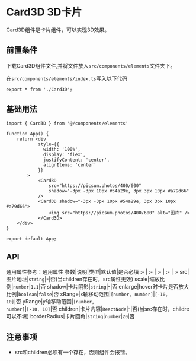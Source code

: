 # Card3D 3D卡片
Card3D组件是卡片组件，可以实现3D效果。

## 前置条件
下载Card3D组件文件,并将文件放入`src/components/elements`文件夹下。

在`src/components/elements/index.ts`写入以下代码
```tsx
export * from './Card3D';
```

## 基础用法
```tsx
import { Card3D } from '@/components/elements'

function App() {
    return <div
            style={{
              width: '100%',
              display: 'flex',
              justifyContent: 'center',
              alignItems: 'center'
            }}
        >
            <Card3D
                src="https://picsum.photos/400/600"
                shadow="-3px -3px 10px #54a29e, 3px 3px 10px #a79d66"
            />
            <Card3D shadow="-3px -3px 10px #54a29e, 3px 3px 10px #a79d66">
                <img src="https://picsum.photos/400/600" alt="图片" />
            </Card3D>
    </div>
}

export default App;
```

## API
通用属性参考：通用属性
参数|说明|类型|默认值|是否必填
:- | :- | :- | :- | :-
src|图片地址|<code>string</code>|-|否(当children存在时，src属性无效)
scale|缩放比例|<code>number</code>|<code>1.1</code>|否
shadow|卡片阴影|<code>string</code>|-|否
enlarge|hover时卡片是否放大比例|<code>boolean</code>|<code>false</code>|否
xRange|x轴移动范围|<code>[number, number]</code>|<code>[-10, 10]</code>|否
yRange|y轴移动范围|<code>[number, number]</code>|<code>[-10, 10]</code>|否
children|卡片内容|<code>ReactNode</code>|-|否(当src存在时，childre可以不填)
borderRadius|卡片圆角|<code>string</code>\|<code>number</code>|<code>20</code>|否

## 注意事项
- src和children必须有一个存在，否则组件会报错。